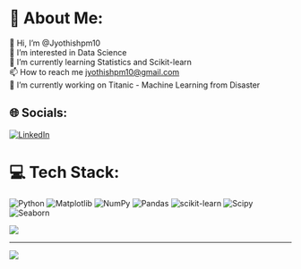 # 💫 About Me:
👋 Hi, I’m @Jyothishpm10<br>👀 I’m interested in Data Science<br>🌱 I’m currently learning Statistics and Scikit-learn<br>📫 How to reach me jyothishpm10@gmail.com<br>🔭 I’m currently working on Titanic - Machine Learning from Disaster


## 🌐 Socials:
[![LinkedIn](https://img.shields.io/badge/LinkedIn-%230077B5.svg?logo=linkedin&logoColor=white)](https://linkedin.com/in/jyothish-pm-1a69a011b) 

# 💻 Tech Stack:
![Python](https://img.shields.io/badge/python-3670A0?style=plastic&logo=python&logoColor=ffdd54) ![Matplotlib](https://img.shields.io/badge/Matplotlib-%23ffffff.svg?style=plastic&logo=Matplotlib&logoColor=black) ![NumPy](https://img.shields.io/badge/numpy-%23013243.svg?style=plastic&logo=numpy&logoColor=white) ![Pandas](https://img.shields.io/badge/pandas-%23150458.svg?style=plastic&logo=pandas&logoColor=white) ![scikit-learn](https://img.shields.io/badge/scikit--learn-%23F7931E.svg?style=plastic&logo=scikit-learn&logoColor=white) ![Scipy](https://img.shields.io/badge/SciPy-%230C55A5.svg?style=plastic&logo=scipy&logoColor=%white)![Seaborn](https://img.shields.io/badge/seaborn-3670A0?style=plastic&logo=python&logoColor=ffdd54) 
<!---# 📊 GitHub Stats:
![](https://github-readme-stats.vercel.app/api?username=Jyothishpm10&theme=dark&hide_border=false&include_all_commits=false&count_private=true)<br/>
![](https://github-readme-streak-stats.herokuapp.com/?user=Jyothishpm10&theme=dark&hide_border=false)<br/> --->
![](https://github-readme-stats.vercel.app/api/top-langs/?username=Jyothishpm10&theme=dark&hide_border=false&include_all_commits=false&count_private=true&layout=compact)

---
[![](https://visitcount.itsvg.in/api?id=Jyothishpm10&icon=0&color=0)](https://visitcount.itsvg.in)

<!-- Proudly created with GPRM ( https://gprm.itsvg.in ) -->
<!---
Jyothishpm10/Jyothishpm10 is a ✨ special ✨ repository because its `README.md` (this file) appears on your GitHub profile.
You can click the Preview link to take a look at your changes.
--->
